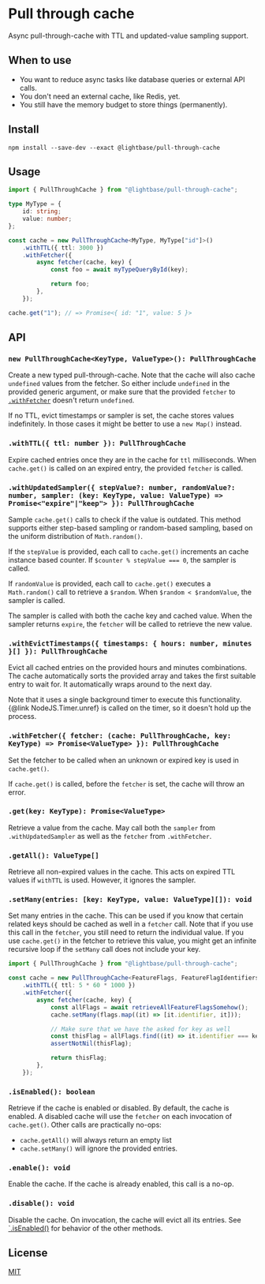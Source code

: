 # Pull through cache

Async pull-through-cache with TTL and updated-value sampling support.

## When to use

- You want to reduce async tasks like database queries or external API calls.
- You don't need an external cache, like Redis, yet.
- You still have the memory budget to store things (permanently).

## Install

```shell
npm install --save-dev --exact @lightbase/pull-through-cache
```

## Usage

```ts
import { PullThroughCache } from "@lightbase/pull-through-cache";

type MyType = {
	id: string;
	value: number;
};

const cache = new PullThroughCache<MyType, MyType["id"]>()
	.withTTL({ ttl: 3000 })
	.withFetcher({
		async fetcher(cache, key) {
			const foo = await myTypeQueryById(key);

			return foo;
		},
	});

cache.get("1"); // => Promise<{ id: "1", value: 5 }>
```

## API

### `new PullThroughCache<KeyType, ValueType>(): PullThroughCache`

Create a new typed pull-through-cache. Note that the cache will also cache `undefined`
values from the fetcher. So either include `undefined` in the provided generic argument,
or make sure that the provided `fetcher` to
[`.withFetcher`](#withfetcher-fetcher-cache-pullthroughcache-key-keytype--promisevaluetype--pullthroughcache)
doesn't return `undefined`.

If no TTL, evict timestamps or sampler is set, the cache stores values indefinitely. In
those cases it might be better to use a `new Map()` instead.

### `.withTTL({ ttl: number }): PullThroughCache`

Expire cached entries once they are in the cache for `ttl` milliseconds. When
`cache.get()` is called on an expired entry, the provided `fetcher` is called.

### `.withUpdatedSampler({ stepValue?: number, randomValue?: number, sampler: (key: KeyType, value: ValueType) => Promise<"expire"|"keep"> }): PullThroughCache`

Sample `cache.get()` calls to check if the value is outdated. This method supports either
step-based sampling or random-based sampling, based on the uniform distribution of
`Math.random()`.

If the `stepValue` is provided, each call to `cache.get()` increments an cache instance
based counter. If `$counter % stepValue === 0`, the sampler is called.

If `randomValue` is provided, each call to `cache.get()` executes a `Math.random()` call
to retrieve a `$random`. When `$random < $randomValue`, the sampler is called.

The sampler is called with both the cache key and cached value. When the sampler returns
`expire`, the `fetcher` will be called to retrieve the new value.

### `.withEvictTimestamps({ timestamps: { hours: number, minutes }[] }): PullThroughCache`

Evict all cached entries on the provided hours and minutes combinations. The cache
automatically sorts the provided array and takes the first suitable entry to wait for. It
automatically wraps around to the next day.

Note that it uses a single background timer to execute this functionality. {@link
NodeJS.Timer.unref} is called on the timer, so it doesn't hold up the process.

### `.withFetcher({ fetcher: (cache: PullThroughCache, key: KeyType) => Promise<ValueType> }): PullThroughCache`

Set the fetcher to be called when an unknown or expired key is used in `cache.get()`.

If `cache.get()` is called, before the `fetcher` is set, the cache will throw an error.

### `.get(key: KeyType): Promise<ValueType>`

Retrieve a value from the cache. May call both the `sampler` from `.withUpdatedSampler` as
well as the `fetcher` from `.withFetcher`.

### `.getAll(): ValueType[]`

Retrieve all non-expired values in the cache. This acts on expired TTL values if `withTTL`
is used. However, it ignores the sampler.

### `.setMany(entries: [key: KeyType, value: ValueType][]): void`

Set many entries in the cache. This can be used if you know that certain related keys
should be cached as well in a `fetcher` call. Note that if you use this call in the
`fetcher`, you still need to return the individual value. If you use `cache.get()` in the
fetcher to retrieve this value, you might get an infinite recursive loop if the `setMany`
call does not include your key.

```ts
import { PullThroughCache } from "@lightbase/pull-through-cache";

const cache = new PullThroughCache<FeatureFlags, FeatureFlagIdentifiers>()
	.withTTL({ ttl: 5 * 60 * 1000 })
	.withFetcher({
		async fetcher(cache, key) {
			const allFlags = await retrieveAllFeatureFlagsSomehow();
			cache.setMany(flags.map((it) => [it.identifier, it]));

			// Make sure that we have the asked for key as well
			const thisFlag = allFlags.find((it) => it.identifier === key);
			assertNotNil(thisFlag);

			return thisFlag;
		},
	});
```

### `.isEnabled(): boolean`

Retrieve if the cache is enabled or disabled. By default, the cache is enabled. A disabled
cache will use the `fetcher` on each invocation of `cache.get()`. Other calls are
practically no-ops:

- `cache.getAll()` will always return an empty list
- `cache.setMany()` will ignore the provided entries.

### `.enable(): void`

Enable the cache. If the cache is already enabled, this call is a no-op.

### `.disable(): void`

Disable the cache. On invocation, the cache will evict all its entries. See
[`.isEnabled()](#isenabled-boolean) for behavior of the other methods.

## License

[MIT](./LICENSE)
